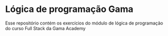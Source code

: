 # Lógica de programação Gama
Esse repositório contém os exercícios do módulo de lógica de programação do curso Full Stack da Gama Academy 
